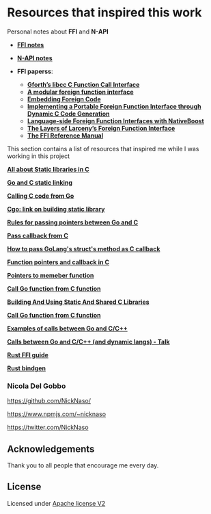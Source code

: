 #  Resources that inspired this work

Personal notes about **FFI** and **N-API**

- **[FFI notes](./ffi_notes.md)**

- **[N-API notes](./napi_notes.md)**

- **FFI paperss**:

    - **[Gforth’s libcc C Function Call Interface](./ffi-papers/gforth-libcc.pdf)**
    - **[A modular foreign function interface](./ffi-papers/a-modular-foreign-function-interface.pdf)** 
    - **[Embedding Foreign Code](./ffi-papers/acc-ffi.pdf)**
    - **[Implementing a Portable Foreign Function Interface through Dynamic C Code Generation](./ffi-papers/ccffi.pdf)**
    - **[Language-side Foreign Function Interfaces with NativeBoost](./ffi-papers/language-ffi-native-boost.pdf)**
    - **[The Layers of Larceny’s Foreign Function Interface](./ffi-papers/layers-larceny.pdf)**
    - **[The FFI Reference Manual](./ffi-papers/mit-scheme-ffi.pdf)**


This section contains a list of resources that inspired me while I was working in
this project

**[All about Static libraries in C](https://medium.com/@meghamohan/all-about-static-libraries-in-c-cea57990c495)**

**[Go and C static linking](https://github.com/shadowmint/go-static-linking)**

**[Calling C code from Go](https://karthikkaranth.me/blog/calling-c-code-from-go/)**

**[Cgo: link on building static library](https://www.reddit.com/r/golang/comments/63ho4s/cgo_why_do_i_need_to_link_when_building_a_static/)**

**[Rules for passing pointers between Go and C](https://go.googlesource.com/proposal/+/master/design/12416-cgo-pointers.md)**

**[Pass callback from C](https://golang.org/misc/cgo/test/callback.go)**

**[How to pass GoLang's struct's method as C callback](https://stackoverflow.com/questions/48587118/how-to-pass-golangs-structs-method-as-c-callback)**

**[Function pointers and callback in C](https://opensourceforu.com/2012/02/function-pointers-and-callbacks-in-c-an-odyssey/)**

**[Pointers to memeber function](https://isocpp.org/wiki/faq/pointers-to-members)**

**[Call Go function from C function](https://dev.to/mattn/call-go-function-from-c-function-1n3)**

**[Building And Using Static And Shared C Libraries](http://docencia.ac.upc.edu/FIB/USO/Bibliografia/unix-c-libraries.html)**

**[Call Go function from C function](https://dev.to/mattn/call-go-function-from-c-function-1n3)**

**[Examples of calls between Go and C/C++ ](https://github.com/draffensperger/go-interlang)**

**[Calls between Go and C/C++ (and dynamic langs) - Talk](https://www.youtube.com/watch?v=yAloMvudvC4)**

**[Rust FFI guide](https://michael-f-bryan.github.io/rust-ffi-guide/)**

**[Rust bindgen](https://rust-lang.github.io/rust-bindgen/)**


### Nicola Del Gobbo

<https://github.com/NickNaso/>

<https://www.npmjs.com/~nicknaso>

<https://twitter.com/NickNaso>

## Acknowledgements

Thank you to all people that encourage me every day.

## License

Licensed under [Apache license V2](../LICENSE)
